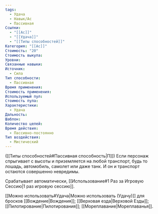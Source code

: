 ```yaml
---
tags:
  - Удача
  - Навык/Ас
  - Пассивная
Ссылки:
  - "[[Ас]]"
  - "[[Удача]]"
  - "[[Типы способностей]]"
Категория: "[[Ас]]"
Стоимость: "20"
Стоимость выкупа: 
Уровни: 
Связанные навыки: 
Источник:
  - Сила
Тип способности:
  - Пассивная
Время применения: 
Стоимость применения: 
Используемый пул: 
Стоимость пула: 
Характеристики:
  - Удача
Дальность: 
Шаблон: 
Количество целей: 
Время действия:
  - Пассивно-постоянно
Тип воздействия:
  - Мистический
---
```

([[Типы способностей#Пассивная способность|П]]) Если персонаж спрыгивает с высоты и приземляется на любой транспорт, будь то лошадь, автомобиль, самолет или даже танк. И он и транспорт остаются совершенно невредимы.

Срабатывает автоматически, [[Использование#1 Раз за Игровую Сессию|1 раз игровую сессию]]. 

[[Можно использовать#Удача|Можно использовать (Удачу)]] для бросков [[Вождение|Вождения]];  [[Верховая езда|Верховой Езды]]; [[Пилотирование|Пилотирования]]; [[Мореплавание|Мореплаванья]]. 